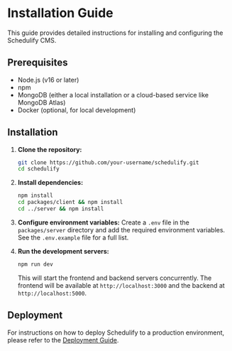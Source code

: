 # Installation Guide

This guide provides detailed instructions for installing and configuring the Schedulify CMS.

## Prerequisites

*   Node.js (v16 or later)
*   npm
*   MongoDB (either a local installation or a cloud-based service like MongoDB Atlas)
*   Docker (optional, for local development)

## Installation

1.  **Clone the repository:**
    ```bash
    git clone https://github.com/your-username/schedulify.git
    cd schedulify
    ```

2.  **Install dependencies:**
    ```bash
    npm install
    cd packages/client && npm install
    cd ../server && npm install
    ```

3.  **Configure environment variables:**
    Create a `.env` file in the `packages/server` directory and add the required environment variables. See the `.env.example` file for a full list.

4.  **Run the development servers:**
    ```bash
    npm run dev
    ```
    This will start the frontend and backend servers concurrently. The frontend will be available at `http://localhost:3000` and the backend at `http://localhost:5000`.

## Deployment

For instructions on how to deploy Schedulify to a production environment, please refer to the [Deployment Guide](DEPLOYMENT.md).
